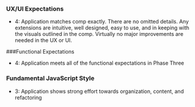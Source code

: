 ### UX/UI Expectations
- 4: Application matches comp exactly. There are no omitted details. Any extensions are intuitive, well designed, easy to use, and in keeping with the visuals outlined in the comp. Virtually no major improvements are needed in the UX or UI.

###Functional Expectations
- 4: Application meets all of the functional expectations in Phase Three

### Fundamental JavaScript Style
- 3: Application shows strong effort towards organization, content, and refactoring
